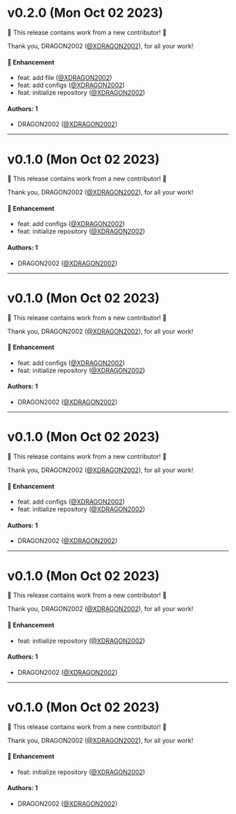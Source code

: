 # v0.2.0 (Mon Oct 02 2023)

:tada: This release contains work from a new contributor! :tada:

Thank you, DRAGON2002 ([@XDRAGON2002](https://github.com/XDRAGON2002)), for all your work!

#### 🚀 Enhancement

- feat: add file ([@XDRAGON2002](https://github.com/XDRAGON2002))
- feat: add configs ([@XDRAGON2002](https://github.com/XDRAGON2002))
- feat: initialize repository ([@XDRAGON2002](https://github.com/XDRAGON2002))

#### Authors: 1

- DRAGON2002 ([@XDRAGON2002](https://github.com/XDRAGON2002))

---

# v0.1.0 (Mon Oct 02 2023)

:tada: This release contains work from a new contributor! :tada:

Thank you, DRAGON2002 ([@XDRAGON2002](https://github.com/XDRAGON2002)), for all your work!

#### 🚀 Enhancement

- feat: add configs ([@XDRAGON2002](https://github.com/XDRAGON2002))
- feat: initialize repository ([@XDRAGON2002](https://github.com/XDRAGON2002))

#### Authors: 1

- DRAGON2002 ([@XDRAGON2002](https://github.com/XDRAGON2002))

---

# v0.1.0 (Mon Oct 02 2023)

:tada: This release contains work from a new contributor! :tada:

Thank you, DRAGON2002 ([@XDRAGON2002](https://github.com/XDRAGON2002)), for all your work!

#### 🚀 Enhancement

- feat: add configs ([@XDRAGON2002](https://github.com/XDRAGON2002))
- feat: initialize repository ([@XDRAGON2002](https://github.com/XDRAGON2002))

#### Authors: 1

- DRAGON2002 ([@XDRAGON2002](https://github.com/XDRAGON2002))

---

# v0.1.0 (Mon Oct 02 2023)

:tada: This release contains work from a new contributor! :tada:

Thank you, DRAGON2002 ([@XDRAGON2002](https://github.com/XDRAGON2002)), for all your work!

#### 🚀 Enhancement

- feat: add configs ([@XDRAGON2002](https://github.com/XDRAGON2002))
- feat: initialize repository ([@XDRAGON2002](https://github.com/XDRAGON2002))

#### Authors: 1

- DRAGON2002 ([@XDRAGON2002](https://github.com/XDRAGON2002))

---

# v0.1.0 (Mon Oct 02 2023)

:tada: This release contains work from a new contributor! :tada:

Thank you, DRAGON2002 ([@XDRAGON2002](https://github.com/XDRAGON2002)), for all your work!

#### 🚀 Enhancement

- feat: initialize repository ([@XDRAGON2002](https://github.com/XDRAGON2002))

#### Authors: 1

- DRAGON2002 ([@XDRAGON2002](https://github.com/XDRAGON2002))

---

# v0.1.0 (Mon Oct 02 2023)

:tada: This release contains work from a new contributor! :tada:

Thank you, DRAGON2002 ([@XDRAGON2002](https://github.com/XDRAGON2002)), for all your work!

#### 🚀 Enhancement

- feat: initialize repository ([@XDRAGON2002](https://github.com/XDRAGON2002))

#### Authors: 1

- DRAGON2002 ([@XDRAGON2002](https://github.com/XDRAGON2002))
